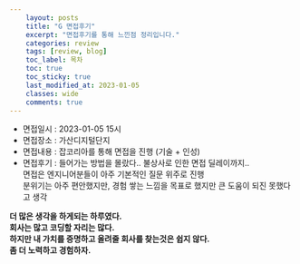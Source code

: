 ```yaml
---
    layout: posts
    title: "G 면접후기"
    excerpt: "면접후기를 통해 느낀점 정리입니다."
    categories: review
    tags: [review, blog]
    toc_label: 목차
    toc: true
    toc_sticky: true
    last_modified_at: 2023-01-05
    classes: wide
    comments: true
---
```


- 면접일시 : 2023-01-05 15시  
- 면접장소 : 가산디지털단지  
- 면접내용 : 잡코리아를 통해 면접을 진행 (기술 + 인성)  
- 면접후기 : 들어가는 방법을 몰랐다.. 불상사로 인한 면접 딜레이까지..    
면접은 엔지니어분들이 아주 기본적인 질문 위주로 진행  
분위기는 아주 편안했지만, 경험 쌓는 느낌을 목표로 했지만 큰 도움이 되진 못했다고 생각  

**더 많은 생각을 하게되는 하루였다.  
회사는 많고 코딩할 자리는 많다.  
하지만 내 가치를 증명하고 올려줄 회사를 찾는것은 쉽지 않다.  
좀 더 노력하고 경험하자.**